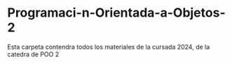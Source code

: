 # Programaci-n-Orientada-a-Objetos-2
Esta carpeta contendra todos los materiales de la cursada 2024, de la catedra de POO 2
